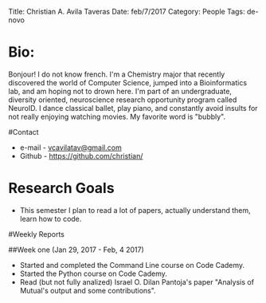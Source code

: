 Title: Christian A. Avila Taveras
Date: feb/7/2017
Category: People
Tags: de-novo

# Bio:
Bonjour! I do not know french. I'm a Chemistry major that recently discovered the world of Computer Science, 
jumped into a Bioinformatics lab, and am hoping not to drown here. I'm part of an undergraduate, diversity oriented, 
neuroscience research opportunity program called NeuroID. I dance classical ballet, play piano, and constantly 
avoid insults for not really enjoying watching movies. My favorite word is "bubbly".

#Contact
 - e-mail - <vcavilatav@gmail.com>
 - Github - <https://github.com/christian/>
 
 # Research Goals
 - This semester I plan to read a lot of papers, actually understand them, learn how to code.

#Weekly Reports

##Week one (Jan 29, 2017 - Feb, 4 2017)
 - Started and completed the Command Line course on Code Cademy.
 - Started the Python course on Code Cademy.
 - Read (but not fully analized) Israel O. Dilan Pantoja's paper "Analysis of Mutual's output and some contributions".
